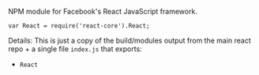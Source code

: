 NPM module for Facebook's React JavaScript framework.


    var React = require('react-core').React;

Details: This is just a copy of the build/modules output from the main react repo + a single file `index.js` that exports:

- `React`
